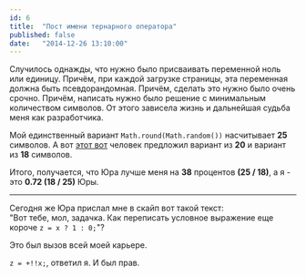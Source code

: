 ```yaml
---
id: 6
title:  "Пост имени тернарного оператора"
published: false
date:   "2014-12-26 13:10:00"
---
```


Случилось однажды, что нужно было присваивать переменной
ноль или единицу. Причём, при каждой загрузке страницы, эта переменная 
должна быть псевдорандомная. Причём, сделать это нужно было очень срочно.
Причём, написать нужно было решение с минимальным количеством символов. 
От этого зависела жизнь и дальнейшая судьба меня как разработчика.

Мой единственный вариант `Math.round(Math.random())` насчитывает **25** символов.
А вот [этот вот](http://ymatuhin.github.io/#!/blog/get_random_0_or_1/) человек предложил
вариант из **20** и вариант из **18** символов. 

Итого, получается, что Юра лучше меня на **38** процентов **(25 / 18)**, 
а я - это **0.72 (18 / 25)** Юры.

***

Сегодня же Юра прислал мне в скайп вот такой текст:   
"Вот тебе, мол, задачка. Как переписать условное выражение еще короче
`z = x ? 1 : 0;`"?

Это был вызов всей моей карьере.

`z = +!!x;`, ответил я. И был прав.